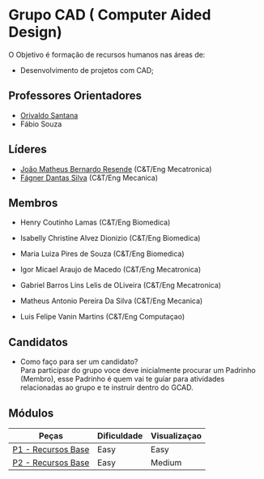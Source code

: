 # Grupo CAD ( Computer Aided Design)

O Objetivo é formação de recursos humanos nas áreas de:
* Desenvolvimento de projetos com CAD;

## Professores Orientadores
* [Orivaldo Santana](https://github.com/orivaldosantana)
* Fábio Souza

## Líderes 
* [João Matheus Bernardo Resende](https://github.com/jmathbr)           (C&T/Eng Mecatronica)
* [Fágner Dantas Silva](https://github.com/fagner147)                           (C&T/Eng Mecanica)

## Membros 
* Henry Coutinho Lamas                    (C&T/Eng Biomedica)
* Isabelly Christine Alvez Dionizio       (C&T/Eng Biomedica)
* Maria Luiza Pires de Souza              (C&T/Eng Biomedica)

* Igor Micael Araujo de Macedo            (C&T/Eng Mecatronica)
* Gabriel Barros Lins Lelis de OLiveira   (C&T/Eng Mecatronica)
* Matheus Antonio Pereira Da Silva        (C&T/Eng Mecanica)

* Luis Felipe Vanin Martins               (C&T/Eng Computaçao)
## Candidatos
* Como faço para ser um candidato?<br>
Para participar do grupo voce deve inicialmente procurar um Padrinho (Membro), esse Padrinho é quem vai te guiar para atividades relacionadas ao grupo e te instruir dentro do GCAD.
## Módulos
| Peças | Dificuldade | Visualizaçao |
| ------ | ------ | ------ |
| [P1 - Recursos Base](https://github.com/Natalnet/GCAD/tree/master/P1) | Easy | Easy |
| [P2 - Recursos Base](https://github.com/Natalnet/GCAD/tree/master/P2) | Easy | Medium |
<br>



